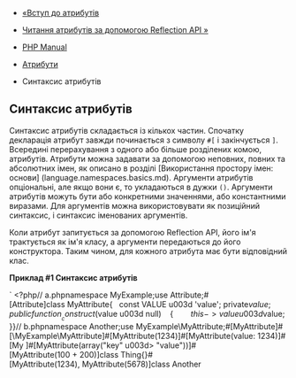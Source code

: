 - [«Вступ до атрибутів](language.attributes.overview.md)
- [Читання атрибутів за допомогою Reflection API
»](language.attributes.reflection.md)

- [PHP Manual](index.md)
- [Атрибути](language.attributes.md)
- Синтаксис атрибутів

## Синтаксис атрибутів

Синтаксис атрибутів складається із кількох частин. Спочатку декларація
атрибут завжди починається з символу `#[` і закінчується `]`. Всередині
перерахування з одного або більше розділених комою, атрибутів.
Атрибути можна задавати за допомогою неповних, повних та абсолютних імен,
як описано в розділі [Використання простору імен:
основи] (language.namespaces.basics.md). Аргументи атрибутів
опціональні, але якщо вони є, то укладаються в дужки `()`. Аргументи
атрибутів можуть бути або конкретними значеннями, або константними
виразами. Для аргументів можна використовувати як позиційний
синтаксис, і синтаксис іменованих аргументів.

Коли атрибут запитується за допомогою Reflection API, його ім'я трактується
як ім'я класу, а аргументи передаються до його конструктора. Таким чином,
для кожного атрибута має бути відповідний клас.

**Приклад #1 Синтаксис атрибутів**

` <?php// a.phpnamespace MyExample;use Attribute;#[Attribute]class MyAttribute{   const VALUE u003d 'value'; private$value; public function __construct($value u003d null)    {        $this->value u003d $value; }}// b.phpnamespace Another;use MyExample\MyAttribute;#[MyAttribute]#[\MyExample\MyAttribute]#[MyAttribute(1234)]#[MyAttribute(value: 1234)]#[My ]#[MyAttribute(array("key" u003d> "value"))]#[MyAttribute(100 + 200)]class Thing{}#[MyAttribute(1234), MyAttribute(5678)]class Another
